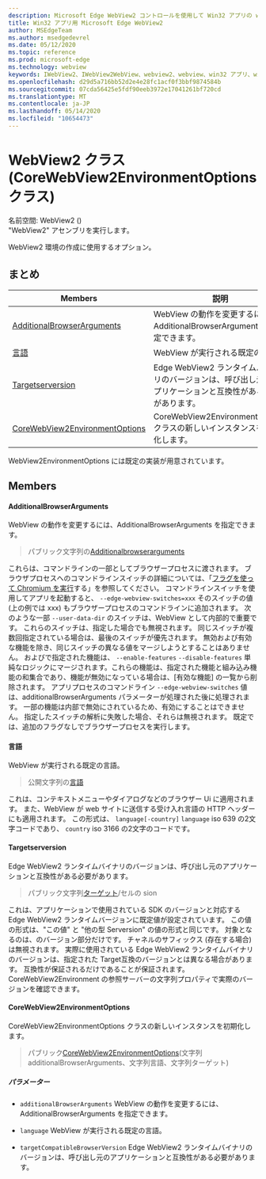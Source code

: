 ```yaml
---
description: Microsoft Edge WebView2 コントロールを使用して Win32 アプリの web コンテンツをホストする
title: Win32 アプリ用 Microsoft Edge WebView2
author: MSEdgeTeam
ms.author: msedgedevrel
ms.date: 05/12/2020
ms.topic: reference
ms.prod: microsoft-edge
ms.technology: webview
keywords: IWebView2、IWebView2WebView、webview2、webview、win32 アプリ、win32、edge、ICoreWebView2、ICoreWebView2Controller、browser control、edge html
ms.openlocfilehash: d29d5a716bb52d2e4e28fc1acf0f3bbf9874584b
ms.sourcegitcommit: 07cda56425e5fdf90eeb3972e17041261bf720cd
ms.translationtype: MT
ms.contentlocale: ja-JP
ms.lasthandoff: 05/14/2020
ms.locfileid: "10654473"
---
```

# WebView2 クラス (CoreWebView2EnvironmentOptions クラス) 

名前空間: WebView2 () \
"WebView2" アセンブリを実行します。

WebView2 環境の作成に使用するオプション。

## まとめ

 Members                        | 説明
--------------------------------|---------------------------------------------
[AdditionalBrowserArguments](#additionalbrowserarguments) | WebView の動作を変更するには、AdditionalBrowserArguments を指定できます。
[言語](#language) | WebView が実行される既定の言語。
[Targetserversion](#targetcompatiblebrowserversion) | Edge WebView2 ランタイムバイナリのバージョンは、呼び出し元のアプリケーションと互換性がある必要があります。
[CoreWebView2EnvironmentOptions](#corewebview2environmentoptions) | CoreWebView2EnvironmentOptions クラスの新しいインスタンスを初期化します。

WebView2EnvironmentOptions には既定の実装が用意されています。

## Members

#### AdditionalBrowserArguments 

WebView の動作を変更するには、AdditionalBrowserArguments を指定できます。

> パブリック文字列の[Additionalbrowserarguments](#additionalbrowserarguments)

これらは、コマンドラインの一部としてブラウザープロセスに渡されます。 ブラウザプロセスへのコマンドラインスイッチの詳細については、「[フラグを使って Chromium を実行](https://aka.ms/RunChromiumWithFlags)する」を参照してください。 コマンドラインスイッチを使用してアプリを起動すると、 `--edge-webview-switches=xxx` そのスイッチの値 (上の例では xxx) もブラウザープロセスのコマンドラインに追加されます。 次のような一部 `--user-data-dir` のスイッチは、WebView として内部的で重要です。 これらのスイッチは、指定した場合でも無視されます。 同じスイッチが複数回指定されている場合は、最後のスイッチが優先されます。 無効および有効な機能を除き、同じスイッチの異なる値をマージしようとすることはありません。 およびで指定された機能は、 `--enable-features` `--disable-features` 単純なロジックにマージされます。これらの機能は、指定された機能と組み込み機能の和集合であり、機能が無効になっている場合は、[有効な機能] の一覧から削除されます。 アプリプロセスのコマンドライン `--edge-webview-switches` 値は、additionalBrowserArguments パラメーターが処理された後に処理されます。 一部の機能は内部で無効にされているため、有効にすることはできません。 指定したスイッチの解析に失敗した場合、それらは無視されます。 既定では、追加のフラグなしでブラウザープロセスを実行します。

#### 言語 

WebView が実行される既定の言語。

> 公開文字列の[言語](#language)

これは、コンテキストメニューやダイアログなどのブラウザー Ui に適用されます。 また、WebView が web サイトに送信する受け入れ言語の HTTP ヘッダーにも適用されます。 この形式は、 `language[-country]` `language` iso 639 の2文字コードであり、 `country` iso 3166 の2文字のコードです。

#### Targetserversion 

Edge WebView2 ランタイムバイナリのバージョンは、呼び出し元のアプリケーションと互換性がある必要があります。

> パブリック文字列[ターゲット](#targetcompatiblebrowserversion)/セルの sion

これは、アプリケーションで使用されている SDK のバージョンと対応する Edge WebView2 ランタイムバージョンに既定値が設定されています。 この値の形式は、"この値" と "他の型 Serversion" の値の形式と同じです。 対象となるのは、のバージョン部分だけです。 チャネルのサフィックス (存在する場合) は無視されます。 実際に使用されている Edge WebView2 ランタイムバイナリのバージョンは、指定された Target互換のバージョンとは異なる場合があります。 互換性が保証されるだけであることが保証されます。 CoreWebView2Environment の参照サーバーの文字列プロパティで実際のバージョンを確認できます。

#### CoreWebView2EnvironmentOptions 

CoreWebView2EnvironmentOptions クラスの新しいインスタンスを初期化します。

> パブリック[CoreWebView2EnvironmentOptions](#corewebview2environmentoptions)(文字列 additionalBrowserArguments、文字列言語、文字列ターゲット)

##### パラメーター
* `additionalBrowserArguments` WebView の動作を変更するには、AdditionalBrowserArguments を指定できます。 

* `language` WebView が実行される既定の言語。 

* `targetCompatibleBrowserVersion` Edge WebView2 ランタイムバイナリのバージョンは、呼び出し元のアプリケーションと互換性がある必要があります。

